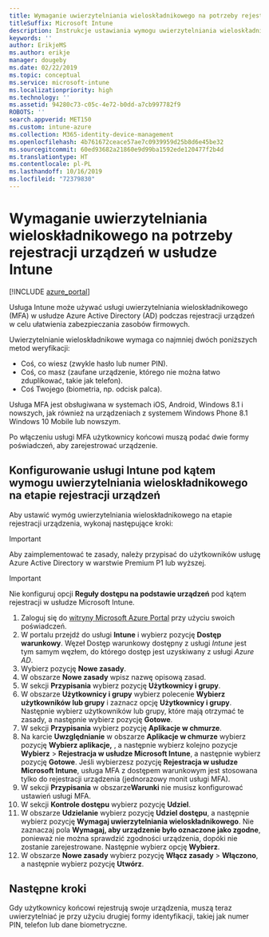 ```yaml
---
title: Wymaganie uwierzytelniania wieloskładnikowego na potrzeby rejestracji urządzeń w usłudze Intune
titleSuffix: Microsoft Intune
description: Instrukcje ustawiania wymogu uwierzytelniania wieloskładnikowego w usłudze Azure AD do celów rejestracji urządzeń w usłudze Intune.
keywords: ''
author: ErikjeMS
ms.author: erikje
manager: dougeby
ms.date: 02/22/2019
ms.topic: conceptual
ms.service: microsoft-intune
ms.localizationpriority: high
ms.technology: ''
ms.assetid: 94280c73-c05c-4e72-b0dd-a7cb997782f9
ROBOTS: ''
search.appverid: MET150
ms.custom: intune-azure
ms.collection: M365-identity-device-management
ms.openlocfilehash: 4b761672ceace57ae7c0939959d25b8d6e45be32
ms.sourcegitcommit: 60ed93682a21860e9d99ba1592ede120477f2b4d
ms.translationtype: HT
ms.contentlocale: pl-PL
ms.lasthandoff: 10/16/2019
ms.locfileid: "72379830"
---
```

# <a name="require-multi-factor-authentication-for-intune-device-enrollments"></a>Wymaganie uwierzytelniania wieloskładnikowego na potrzeby rejestracji urządzeń w usłudze Intune

[!INCLUDE [azure_portal](../includes/azure_portal.md)]

Usługa Intune może używać usługi uwierzytelniania wieloskładnikowego (MFA) w usłudze Azure Active Directory (AD) podczas rejestracji urządzeń w celu ułatwienia zabezpieczania zasobów firmowych.

Uwierzytelnianie wieloskładnikowe wymaga co najmniej dwóch poniższych metod weryfikacji:

- Coś, co wiesz (zwykle hasło lub numer PIN).
- Coś, co masz (zaufane urządzenie, którego nie można łatwo zduplikować, takie jak telefon).
- Coś Twojego (biometria, np. odcisk palca).

Usługa MFA jest obsługiwana w systemach iOS, Android, Windows 8.1 i nowszych, jak również na urządzeniach z systemem Windows Phone 8.1 Windows 10 Mobile lub nowszym.

Po włączeniu usługi MFA użytkownicy końcowi muszą podać dwie formy poświadczeń, aby zarejestrować urządzenie.

## <a name="configure-intune-to-require-multi-factor-authentication-at-device-enrollment"></a>Konfigurowanie usługi Intune pod kątem wymogu uwierzytelniania wieloskładnikowego na etapie rejestracji urządzeń

Aby ustawić wymóg uwierzytelniania wieloskładnikowego na etapie rejestracji urządzenia, wykonaj następujące kroki:

>[!Important]
>Aby zaimplementować te zasady, należy przypisać do użytkowników usługę Azure Active Directory w warstwie Premium P1 lub wyższej.

>[!Important]
>Nie konfiguruj opcji **Reguły dostępu na podstawie urządzeń** pod kątem rejestracji w usłudze Microsoft Intune.

1. Zaloguj się do [witryny Microsoft Azure Portal](https://portal.azure.com) przy użyciu swoich poświadczeń.
2. W portalu przejdź do usługi **Intune** i wybierz pozycję **Dostęp warunkowy**. Węzeł Dostęp warunkowy dostępny z usługi *Intune* jest tym samym węzłem, do którego dostęp jest uzyskiwany z usługi *Azure AD*.
4. Wybierz pozycję **Nowe zasady**.
5. W obszarze **Nowe zasady** wpisz nazwę opisową zasad.
6. W sekcji **Przypisania** wybierz pozycję **Użytkownicy i grupy**. 
7. W obszarze **Użytkownicy i grupy** wybierz polecenie **Wybierz użytkowników lub grupy** i zaznacz opcję **Użytkownicy i grupy**. Następnie wybierz użytkowników lub grupy, które mają otrzymać te zasady, a następnie wybierz pozycję **Gotowe**.
8. W sekcji **Przypisania** wybierz pozycję **Aplikacje w chmurze**.
9. Na karcie **Uwzględnianie** w obszarze **Aplikacje w chmurze** wybierz pozycję **Wybierz aplikacje,** , a następnie wybierz kolejno pozycje **Wybierz** > **Rejestracja w usłudze Microsoft Intune**, a następnie wybierz pozycję **Gotowe**. Jeśli wybierzesz pozycję **Rejestracja w usłudze Microsoft Intune**, usługa MFA z dostępem warunkowym jest stosowana tylko do rejestracji urządzenia (jednorazowy monit usługi MFA).
10. W sekcji **Przypisania** w obszarze**Warunki** nie musisz konfigurować ustawień usługi MFA.
11. W sekcji **Kontrole dostępu** wybierz pozycję **Udziel**.
12. W obszarze **Udzielanie** wybierz pozycję **Udziel dostępu**, a następnie wybierz pozycję **Wymagaj uwierzytelniania wieloskładnikowego**. Nie zaznaczaj pola **Wymagaj, aby urządzenie było oznaczone jako zgodne**, ponieważ nie można sprawdzić zgodności urządzenia, dopóki nie zostanie zarejestrowane. Następnie wybierz opcję **Wybierz**.
13. W obszarze **Nowe zasady** wybierz pozycję **Włącz zasady** > **Włączono**, a następnie wybierz pozycję **Utwórz**.



## <a name="next-steps"></a>Następne kroki

Gdy użytkownicy końcowi rejestrują swoje urządzenia, muszą teraz uwierzytelniać je przy użyciu drugiej formy identyfikacji, takiej jak numer PIN, telefon lub dane biometryczne.
